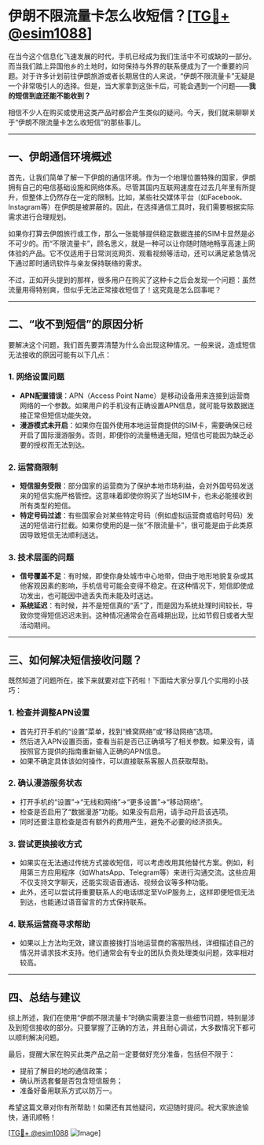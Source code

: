 # 伊朗不限流量卡怎么收短信？[[TG💪+ @esim1088](https://t.me/s/esim1088)]

在当今这个信息化飞速发展的时代，手机已经成为我们生活中不可或缺的一部分。而当我们踏上异国他乡的土地时，如何保持与外界的联系便成为了一个重要的问题。对于许多计划前往伊朗旅游或者长期居住的人来说，“伊朗不限流量卡”无疑是一个非常吸引人的选择。但是，当大家拿到这张卡后，可能会遇到一个问题——**我的短信到底还能不能收到？**

相信不少人在购买或使用这类产品时都会产生类似的疑问。今天，我们就来聊聊关于“伊朗不限流量卡怎么收短信”的那些事儿。

---

## 一、伊朗通信环境概述

首先，让我们简单了解一下伊朗的通信环境。作为一个地理位置特殊的国家，伊朗拥有自己的电信基础设施和网络体系。尽管其国内互联网速度在过去几年里有所提升，但整体上仍然存在一定的限制。比如，某些社交媒体平台（如Facebook、Instagram等）在伊朗是被屏蔽的。因此，在选择通信工具时，我们需要根据实际需求进行合理规划。

如果你打算去伊朗旅行或工作，那么一张能够提供稳定数据连接的SIM卡显然是必不可少的。而“不限流量卡”，顾名思义，就是一种可以让你随时随地畅享高速上网体验的产品。它不仅适用于日常浏览网页、观看视频等活动，还可以满足紧急情况下通过即时通讯软件与亲友保持联络的需求。

不过，正如开头提到的那样，很多用户在购买了这种卡之后会发现一个问题：虽然流量用得特别爽，但似乎无法正常接收短信了！这究竟是怎么回事呢？

---

## 二、“收不到短信”的原因分析

要解决这个问题，我们首先要弄清楚为什么会出现这种情况。一般来说，造成短信无法接收的原因可能有以下几点：

### 1. **网络设置问题**
   - **APN配置错误**：APN（Access Point Name）是移动设备用来连接到运营商网络的一个参数。如果用户的手机没有正确设置APN信息，就可能导致数据连接正常但短信功能失效。
   - **漫游模式未开启**：如果你在国外使用本地运营商提供的SIM卡，需要确保已经开启了国际漫游服务。否则，即便你的流量畅通无阻，短信也可能因为缺乏必要的授权而无法到达。

### 2. **运营商限制**
   - **短信服务受限**：部分国家的运营商为了保护本地市场利益，会对外国号码发送来的短信实施严格管控。这意味着即使你购买了当地SIM卡，也未必能接收到所有类型的短信。
   - **特定号码过滤**：有些国家会对某些特定号码（例如虚拟运营商或临时号码）发送的短信进行拦截。如果你使用的是一张“不限流量卡”，很可能是由于此类原因导致短信无法顺利送达。

### 3. **技术层面的问题**
   - **信号覆盖不足**：有时候，即使你身处城市中心地带，但由于地形地貌复杂或其他客观因素的影响，手机信号可能会变得不稳定。在这种情况下，短信即使成功发出，也可能因中途丢失而未能及时送达。
   - **系统延迟**：有时候，并不是短信真的“丢”了，而是因为系统处理时间较长，导致你觉得短信迟迟未到。这种情况通常会在高峰期出现，比如节假日或者大型活动期间。

---

## 三、如何解决短信接收问题？

既然知道了问题所在，接下来就要对症下药啦！下面给大家分享几个实用的小技巧：

### 1. 检查并调整APN设置
   - 首先打开手机的“设置”菜单，找到“蜂窝网络”或“移动网络”选项。
   - 然后进入APN设置页面，查看当前是否已正确填写了相关参数。如果没有，请按照官方提供的指南重新输入正确的APN信息。
   - 如果不确定具体该如何操作，可以直接联系客服人员获取帮助。

### 2. 确认漫游服务状态
   - 打开手机的“设置”->“无线和网络”->“更多设置”->“移动网络”。
   - 检查是否启用了“数据漫游”功能。如果没有启用，请手动开启该选项。
   - 同时还要注意检查是否有额外的费用产生，避免不必要的经济损失。

### 3. 尝试更换接收方式
   - 如果实在无法通过传统方式接收短信，可以考虑改用其他替代方案。例如，利用第三方应用程序（如WhatsApp、Telegram等）来进行沟通交流。这些应用不仅支持文字聊天，还能实现语音通话、视频会议等多种功能。
   - 此外，还可以尝试将重要联系人的电话绑定至VoIP服务上，这样即便短信无法到达，也能通过语音留言的方式保持联系。

### 4. 联系运营商寻求帮助
   - 如果以上方法均无效，建议直接拨打当地运营商的客服热线，详细描述自己的情况并请求技术支持。他们通常会有专业的团队负责处理类似问题，效率相对较高。

---

## 四、总结与建议

综上所述，我们在使用“伊朗不限流量卡”时确实需要注意一些细节问题，特别是涉及到短信接收的部分。只要掌握了正确的方法，并且耐心调试，大多数情况下都可以顺利解决问题。

最后，提醒大家在购买此类产品之前一定要做好充分准备，包括但不限于：
   - 提前了解目的地的通信政策；
   - 确认所选套餐是否包含短信服务；
   - 准备好备用联系方式以防万一。

希望这篇文章对你有所帮助！如果还有其他疑问，欢迎随时提问。祝大家旅途愉快，通讯顺畅！

[[TG💪+ @esim1088](https://t.me/s/esim1088) ![Image](https://i.postimg.cc/4NQfJmqS/Snipaste-2025-05-13-00-14-12.png)]